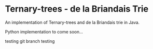 # Ternary-trees - de la Briandais Trie

An implementation of Ternary-trees and de la Briandais trie in Java.

Python implementation to come soon...

testing
git branch testing
